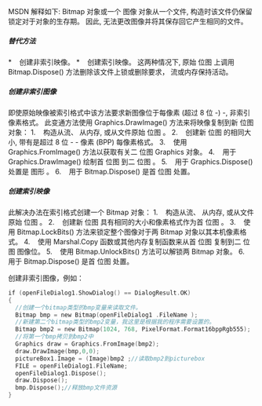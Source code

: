 
MSDN 解释如下:
Bitmap 对象或一个 图像 对象从一个文件, 构造时该文件仍保留锁定对于对象的生存期。 因此, 无法更改图像并将其保存回它产生相同的文件。

##### 替代方法
*    创建非索引映像。
*    创建索引映像。
这两种情况下, 原始 位图 上调用 Bitmap.Dispose() 方法删除该文件上锁或删除要求， 流或内存保持活动。

##### 创建非索引图像
即使原始映像被索引格式中该方法要求新图像位于每像素 (超过 8 位 -) -, 非索引像素格式。 此变通方法使用 Graphics.DrawImage() 方法来将映像复制到新 位图 对象：
1.    构造从流、 从内存, 或从文件原始 位图 。
2.    创建新 位图 的相同大小, 带有是超过 8 位 - - 像素 (BPP) 每像素格式。
3.    使用 Graphics.FromImage() 方法以获取有关二 位图 Graphics 对象。
4.    用于 Graphics.DrawImage() 绘制首 位图 到二 位图 。
5.    用于 Graphics.Dispose() 处置是 图形 。
6.    用于 Bitmap.Dispose() 是首 位图 处置。

##### 创建索引映像
此解决办法在索引格式创建一个 Bitmap 对象：
1.    构造从流、 从内存, 或从文件原始 位图 。
2.    创建新 位图 具有相同的大小和像素格式作为首 位图 。
3.    使用 Bitmap.LockBits() 方法来锁定整个图像对于两 Bitmap 对象以其本机像素格式。
4.    使用 Marshal.Copy 函数或其他内存复制函数来从首 位图 复制到二 位图 图像位。
5.    使用 Bitmap.UnlockBits() 方法可以解锁两 Bitmap 对象。
6.    用于 Bitmap.Dispose() 是首 位图 处置。

创建非索引图像，例如：
```c
if (openFileDialog1.ShowDialog() == DialogResult.OK)  
{  
  //创建一个bitmap类型的bmp变量来读取文件。  
  Bitmap bmp = new Bitmap(openFileDialog1 .FileName );  
  //新建第二个bitmap类型的bmp2变量，我这里是根据我的程序需要设置的。  
  Bitmap bmp2 = new Bitmap(1024, 768, PixelFormat.Format16bppRgb555);  
  //将第一个bmp拷贝到bmp2中  
  Graphics draw = Graphics.FromImage(bmp2);  
  draw.DrawImage(bmp,0,0);  
  pictureBox1.Image = (Image)bmp2 ;//读取bmp2到picturebox  
  FILE = openFileDialog1.FileName;  
  openFileDialog1.Dispose();  
  draw.Dispose();  
  bmp.Dispose();//释放bmp文件资源  
}
```

